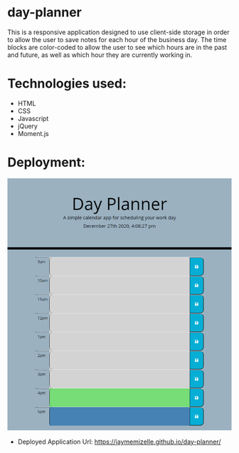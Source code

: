 # day-planner

This is a responsive application designed to use client-side storage in order to allow the user to save notes for each hour of the business day. The time blocks are color-coded to allow the user to see which hours are in the past and future, as well as which hour they are currently working in.

# Technologies used:
* HTML
* CSS
* Javascript
* jQuery
* Moment.js

# Deployment: 

![application-image](./assets/images/day-planner-screenshot.png)

 * Deployed Application Url: https://jaymemizelle.github.io/day-planner/